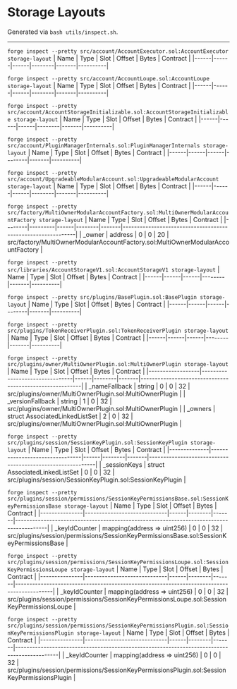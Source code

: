 # Storage Layouts
Generated via `bash utils/inspect.sh`.

---

`forge inspect --pretty src/account/AccountExecutor.sol:AccountExecutor storage-layout`
| Name | Type | Slot | Offset | Bytes | Contract |
|------|------|------|--------|-------|----------|

`forge inspect --pretty src/account/AccountLoupe.sol:AccountLoupe storage-layout`
| Name | Type | Slot | Offset | Bytes | Contract |
|------|------|------|--------|-------|----------|

`forge inspect --pretty src/account/AccountStorageInitializable.sol:AccountStorageInitializable storage-layout`
| Name | Type | Slot | Offset | Bytes | Contract |
|------|------|------|--------|-------|----------|

`forge inspect --pretty src/account/PluginManagerInternals.sol:PluginManagerInternals storage-layout`
| Name | Type | Slot | Offset | Bytes | Contract |
|------|------|------|--------|-------|----------|

`forge inspect --pretty src/account/UpgradeableModularAccount.sol:UpgradeableModularAccount storage-layout`
| Name | Type | Slot | Offset | Bytes | Contract |
|------|------|------|--------|-------|----------|

`forge inspect --pretty src/factory/MultiOwnerModularAccountFactory.sol:MultiOwnerModularAccountFactory storage-layout`
| Name   | Type    | Slot | Offset | Bytes | Contract                                                    |
|--------|---------|------|--------|-------|-------------------------------------------------------------|
| _owner | address | 0    | 0      | 20    | src/factory/MultiOwnerModularAccountFactory.sol:MultiOwnerModularAccountFactory |

`forge inspect --pretty src/libraries/AccountStorageV1.sol:AccountStorageV1 storage-layout`
| Name | Type | Slot | Offset | Bytes | Contract |
|------|------|------|--------|-------|----------|

`forge inspect --pretty src/plugins/BasePlugin.sol:BasePlugin storage-layout`
| Name | Type | Slot | Offset | Bytes | Contract |
|------|------|------|--------|-------|----------|

`forge inspect --pretty src/plugins/TokenReceiverPlugin.sol:TokenReceiverPlugin storage-layout`
| Name | Type | Slot | Offset | Bytes | Contract |
|------|------|------|--------|-------|----------|

`forge inspect --pretty src/plugins/owner/MultiOwnerPlugin.sol:MultiOwnerPlugin storage-layout`
| Name             | Type                           | Slot | Offset | Bytes | Contract                                                |
|------------------|--------------------------------|------|--------|-------|---------------------------------------------------------|
| _nameFallback    | string                         | 0    | 0      | 32    | src/plugins/owner/MultiOwnerPlugin.sol:MultiOwnerPlugin |
| _versionFallback | string                         | 1    | 0      | 32    | src/plugins/owner/MultiOwnerPlugin.sol:MultiOwnerPlugin |
| _owners          | struct AssociatedLinkedListSet | 2    | 0      | 32    | src/plugins/owner/MultiOwnerPlugin.sol:MultiOwnerPlugin |

`forge inspect --pretty src/plugins/session/SessionKeyPlugin.sol:SessionKeyPlugin storage-layout`
| Name         | Type                           | Slot | Offset | Bytes | Contract                                                  |
|--------------|--------------------------------|------|--------|-------|-----------------------------------------------------------|
| _sessionKeys | struct AssociatedLinkedListSet | 0    | 0      | 32    | src/plugins/session/SessionKeyPlugin.sol:SessionKeyPlugin |

`forge inspect --pretty src/plugins/session/permissions/SessionKeyPermissionsBase.sol:SessionKeyPermissionsBase storage-layout`
| Name          | Type                        | Slot | Offset | Bytes | Contract                                                                                |
|---------------|-----------------------------|------|--------|-------|-----------------------------------------------------------------------------------------|
| _keyIdCounter | mapping(address => uint256) | 0    | 0      | 32    | src/plugins/session/permissions/SessionKeyPermissionsBase.sol:SessionKeyPermissionsBase |

`forge inspect --pretty src/plugins/session/permissions/SessionKeyPermissionsLoupe.sol:SessionKeyPermissionsLoupe storage-layout`
| Name          | Type                        | Slot | Offset | Bytes | Contract                                                                                  |
|---------------|-----------------------------|------|--------|-------|-------------------------------------------------------------------------------------------|
| _keyIdCounter | mapping(address => uint256) | 0    | 0      | 32    | src/plugins/session/permissions/SessionKeyPermissionsLoupe.sol:SessionKeyPermissionsLoupe |

`forge inspect --pretty src/plugins/session/permissions/SessionKeyPermissionsPlugin.sol:SessionKeyPermissionsPlugin storage-layout`
| Name          | Type                        | Slot | Offset | Bytes | Contract                                                                                    |
|---------------|-----------------------------|------|--------|-------|---------------------------------------------------------------------------------------------|
| _keyIdCounter | mapping(address => uint256) | 0    | 0      | 32    | src/plugins/session/permissions/SessionKeyPermissionsPlugin.sol:SessionKeyPermissionsPlugin |

